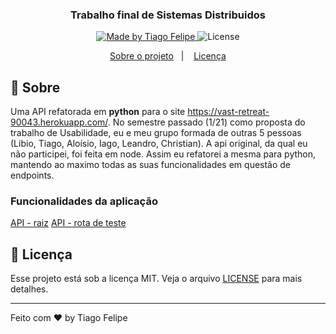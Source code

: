 <h3 align="center">
  Trabalho final de Sistemas Distribuidos
</h3>

<p align="center">
  <a href="https://www.linkedin.com/in/tiago-felipe-sanches-vieira-457764139/r">
    <img alt="Made by Tiago Felipe" src="https://img.shields.io/badge/made%20by-Tiago%20Felipe-%2304D361">
  </a>

  <img alt="License" src="https://img.shields.io/badge/license-MIT-%2304D361">
</p>

<p align="center">
  <a href="#rocket">Sobre o projeto</a>&nbsp;&nbsp;&nbsp;|&nbsp;&nbsp;&nbsp;
  <a href="#memo-licença">Licença</a>
</p>

## :rocket: Sobre

Uma API refatorada em **python** para o site https://vast-retreat-90043.herokuapp.com/. No semestre passado (1/21) como proposta do trabalho de Usabilidade, eu e meu grupo formada de outras 5 pessoas (Libio, Tiago, Aloísio, Iago, Leandro, Christian). A api original, da qual eu não participei, foi feita em node. Assim eu refatorei a mesma para python, mantendo ao maximo todas as suas funcionalidades em questão de endpoints.


### Funcionalidades da aplicação


[API - raiz](https://calm-beach-73839.herokuapp.com/)
[API - rota de teste](https://calm-beach-73839.herokuapp.com/teste)


## :memo: Licença

Esse projeto está sob a licença MIT. Veja o arquivo [LICENSE](LICENSE) para mais detalhes.

---

Feito com ❤️ by Tiago Felipe
